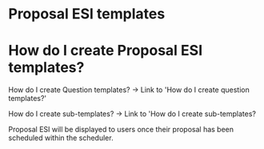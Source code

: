 # Proposal ESI templates

# **How do I create Proposal ESI templates?**

How do I create Question templates?
→ Link to 'How do I create question templates?'

How do I create sub-templates?
→ Link to 'How do I create sub-templates?


Proposal ESI will be displayed to users once their proposal has been scheduled within the scheduler. 

